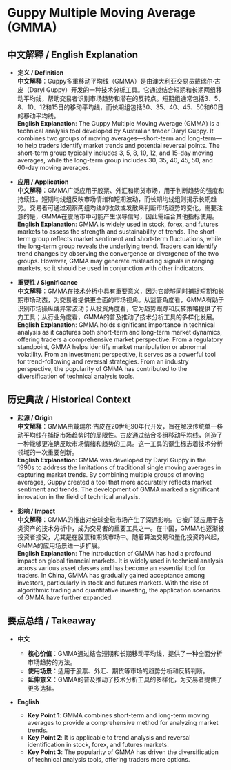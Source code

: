 # Guppy Multiple Moving Average (GMMA)

## 中文解释 / English Explanation

* **定义 / Definition**  
  **中文解释**：Guppy多重移动平均线（GMMA）是由澳大利亚交易员戴瑞尔·古皮（Daryl Guppy）开发的一种技术分析工具。它通过结合短期和长期两组移动平均线，帮助交易者识别市场趋势和潜在的反转点。短期组通常包括3、5、8、10、12和15日的移动平均线，而长期组包括30、35、40、45、50和60日的移动平均线。  
  **English Explanation**: The Guppy Multiple Moving Average (GMMA) is a technical analysis tool developed by Australian trader Daryl Guppy. It combines two groups of moving averages—short-term and long-term—to help traders identify market trends and potential reversal points. The short-term group typically includes 3, 5, 8, 10, 12, and 15-day moving averages, while the long-term group includes 30, 35, 40, 45, 50, and 60-day moving averages.

* **应用 / Application**  
  **中文解释**：GMMA广泛应用于股票、外汇和期货市场，用于判断趋势的强度和持续性。短期均线组反映市场情绪和短期波动，而长期均线组则揭示长期趋势。交易者可通过观察两组均线的收敛或发散来判断市场趋势的变化。需要注意的是，GMMA在震荡市中可能产生误导信号，因此需结合其他指标使用。  
  **English Explanation**: GMMA is widely used in stock, forex, and futures markets to assess the strength and sustainability of trends. The short-term group reflects market sentiment and short-term fluctuations, while the long-term group reveals the underlying trend. Traders can identify trend changes by observing the convergence or divergence of the two groups. However, GMMA may generate misleading signals in ranging markets, so it should be used in conjunction with other indicators.

* **重要性 / Significance**  
  **中文解释**：GMMA在技术分析中具有重要意义，因为它能够同时捕捉短期和长期市场动态，为交易者提供更全面的市场视角。从监管角度看，GMMA有助于识别市场操纵或异常波动；从投资角度看，它为趋势跟踪和反转策略提供了有力工具；从行业角度看，GMMA的普及推动了技术分析工具的多样化发展。  
  **English Explanation**: GMMA holds significant importance in technical analysis as it captures both short-term and long-term market dynamics, offering traders a comprehensive market perspective. From a regulatory standpoint, GMMA helps identify market manipulation or abnormal volatility. From an investment perspective, it serves as a powerful tool for trend-following and reversal strategies. From an industry perspective, the popularity of GMMA has contributed to the diversification of technical analysis tools.

## 历史典故 / Historical Context

* **起源 / Origin**  
  **中文解释**：GMMA由戴瑞尔·古皮在20世纪90年代开发，旨在解决传统单一移动平均线在捕捉市场趋势时的局限性。古皮通过结合多组移动平均线，创造了一种能够更准确反映市场情绪和趋势的工具。这一工具的诞生标志着技术分析领域的一次重要创新。  
  **English Explanation**: GMMA was developed by Daryl Guppy in the 1990s to address the limitations of traditional single moving averages in capturing market trends. By combining multiple groups of moving averages, Guppy created a tool that more accurately reflects market sentiment and trends. The development of GMMA marked a significant innovation in the field of technical analysis.

* **影响 / Impact**  
  **中文解释**：GMMA的推出对全球金融市场产生了深远影响。它被广泛应用于各类资产的技术分析中，成为交易者的重要工具之一。在中国，GMMA也逐渐被投资者接受，尤其是在股票和期货市场中。随着算法交易和量化投资的兴起，GMMA的应用场景进一步扩展。  
  **English Explanation**: The introduction of GMMA has had a profound impact on global financial markets. It is widely used in technical analysis across various asset classes and has become an essential tool for traders. In China, GMMA has gradually gained acceptance among investors, particularly in stock and futures markets. With the rise of algorithmic trading and quantitative investing, the application scenarios of GMMA have further expanded.

## 要点总结 / Takeaway

* **中文**  
  - **核心价值**：GMMA通过结合短期和长期移动平均线，提供了一种全面分析市场趋势的方法。  
  - **使用场景**：适用于股票、外汇、期货等市场的趋势分析和反转判断。  
  - **延伸意义**：GMMA的普及推动了技术分析工具的多样化，为交易者提供了更多选择。

* **English**  
  - **Key Point 1**: GMMA combines short-term and long-term moving averages to provide a comprehensive method for analyzing market trends.  
  - **Key Point 2**: It is applicable to trend analysis and reversal identification in stock, forex, and futures markets.  
  - **Key Point 3**: The popularity of GMMA has driven the diversification of technical analysis tools, offering traders more options.